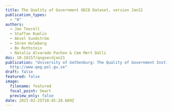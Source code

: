 ```yaml
---
title: The Quality of Government OECD Dataset, version Jan21
publication_types:
  - "0"
authors:
  - Jan Teorell
  - Staffan Kumlin
  - Aksel Sundström
  - Sören Holmberg
  - Bo Rothstein
  - Natalia Alvarado Pachon & Cem Mert Dalli
doi: 10.18157/qogoecdjan21
publication: "University of Gothenburg: The Quality of Government Institute,
  http://www.qog.pol.gu.se"
draft: false
featured: false
image:
  filename: featured
  focal_point: Smart
  preview_only: false
date: 2021-02-25T18:45:28.669Z
---
```

